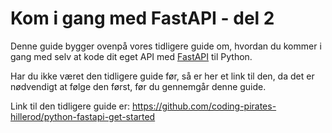 # Kom i gang med FastAPI - del 2
Denne guide bygger ovenpå vores tidligere guide om, hvordan du kommer i gang med selv at kode dit eget API med [FastAPI](https://fastapi.tiangolo.com/) til Python.

Har du ikke været den tidligere guide før, så er her et link til den, da det er nødvendigt at følge den først, før du gennemgår denne guide. 

Link til den tidligere guide er: https://github.com/coding-pirates-hillerod/python-fastapi-get-started

